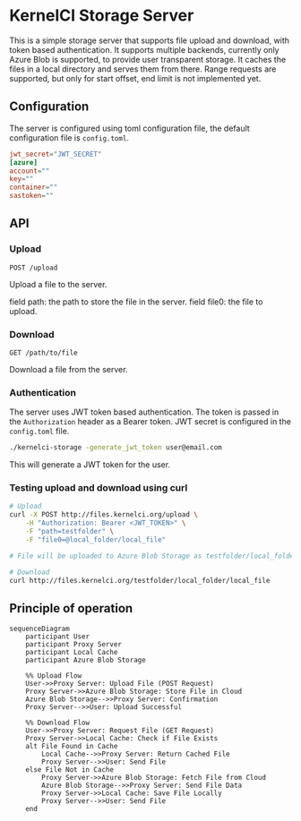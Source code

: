 # KernelCI Storage Server

This is a simple storage server that supports file upload and download, with token based authentication.
It supports multiple backends, currently only Azure Blob is supported, to provide user transparent storage.
It caches the files in a local directory and serves them from there.
Range requests are supported, but only for start offset, end limit is not implemented yet.

## Configuration

The server is configured using toml configuration file, the default configuration file is `config.toml`.

```toml
jwt_secret="JWT_SECRET"
[azure]
account=""
key=""
container=""
sastoken=""
```

## API

### Upload

`POST /upload`

Upload a file to the server.

field path: the path to store the file in the server.
field file0: the file to upload.

### Download

`GET /path/to/file`

Download a file from the server.

### Authentication

The server uses JWT token based authentication. The token is passed in the `Authorization` header as a Bearer token.
JWT secret is configured in the `config.toml` file.

```bash
./kernelci-storage -generate_jwt_token user@email.com
```
This will generate a JWT token for the user.

### Testing upload and download using curl

```bash
# Upload
curl -X POST http://files.kernelci.org/upload \
    -H "Authorization: Bearer <JWT_TOKEN>" \
    -F "path=testfolder" \
    -F "file0=@local_folder/local_file"

# File will be uploaded to Azure Blob Storage as testfolder/local_folder/local_file

# Download
curl http://files.kernelci.org/testfolder/local_folder/local_file
```

## Principle of operation

```mermaid
sequenceDiagram
    participant User
    participant Proxy Server
    participant Local Cache
    participant Azure Blob Storage

    %% Upload Flow
    User->>Proxy Server: Upload File (POST Request)
    Proxy Server->>Azure Blob Storage: Store File in Cloud
    Azure Blob Storage-->>Proxy Server: Confirmation
    Proxy Server-->>User: Upload Successful

    %% Download Flow
    User->>Proxy Server: Request File (GET Request)
    Proxy Server->>Local Cache: Check if File Exists
    alt File Found in Cache
        Local Cache-->>Proxy Server: Return Cached File
        Proxy Server-->>User: Send File
    else File Not in Cache
        Proxy Server->>Azure Blob Storage: Fetch File from Cloud
        Azure Blob Storage-->>Proxy Server: Send File Data
        Proxy Server->>Local Cache: Save File Locally
        Proxy Server-->>User: Send File
    end
```
